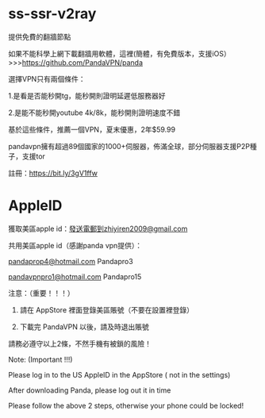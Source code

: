 # ss-ssr-v2ray
提供免費的翻牆節點

如果不能科學上網下載翻牆用軟體，這裡(簡體，有免費版本，支援iOS）>>>https://github.com/PandaVPN/panda

選擇VPN只有兩個條件：

1.是看是否能秒開tg，能秒開則證明延遲低服務器好

2.是能不能秒開youtube 4k/8k，能秒開則證明速度不錯

基於這些條件，推薦一個VPN，夏末優惠，2年$59.99

pandavpn擁有超過89個國家的1000+伺服器，佈滿全球，部分伺服器支援P2P種子，支援tor

註冊：https://bit.ly/3gV1ffw

# AppleID

獲取美區apple id：發送電郵到zhiyiren2009@gmail.com

共用美區apple id（感謝panda vpn提供）：

pandaprop4@hotmail.com Pandapro3

pandavpnpro1@hotmail.com Pandapro15

注意：（重要！！！）

1. 請在 AppStore 裡面登錄美區賬號（不要在設置裡登錄）

2. 下載完 PandaVPN 以後，請及時退出賬號

請務必遵守以上2條，不然手機有被鎖的風險！

Note: (Important !!!)

Please log in to the US AppleID in the AppStore ( not in the settings)

After downloading Panda, please log out it in time

Please follow the above 2 steps, otherwise your phone could be locked!
